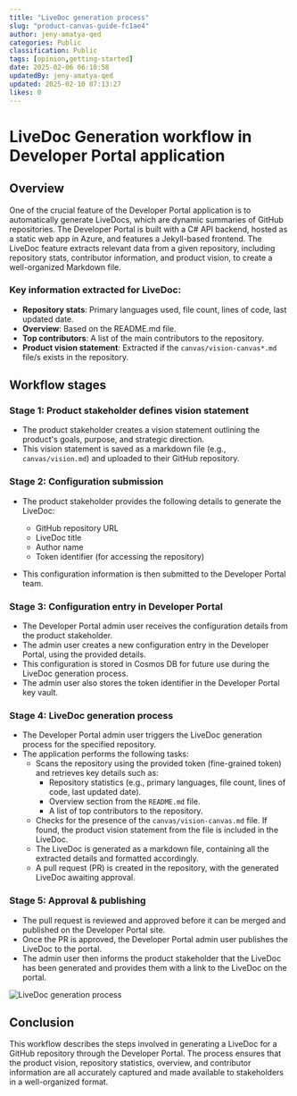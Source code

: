```yaml
---
title: "LiveDoc generation process"
slug: "product-canvas-guide-fc1ae4"
author: jeny-amatya-qed
categories: Public
classification: Public
tags: [opinion,getting-started]
date: 2025-02-06 06:10:58 
updatedBy: jeny-amatya-qed
updated: 2025-02-10 07:13:27 
likes: 0
---
```


# LiveDoc Generation workflow in Developer Portal application

## Overview

One of the crucial feature of the Developer Portal application is to automatically generate LiveDocs, which are dynamic summaries of GitHub repositories. The Developer Portal is built with a C# API backend, hosted as a static web app in Azure, and features a Jekyll-based frontend. The LiveDoc feature extracts relevant data from a given repository, including repository stats, contributor information, and product vision, to create a well-organized Markdown file.

### Key information extracted for LiveDoc:
- **Repository stats**: Primary languages used, file count, lines of code, last updated date.
- **Overview**: Based on the README.md file.
- **Top contributors**: A list of the main contributors to the repository.
- **Product vision statement**: Extracted if the `canvas/vision-canvas*.md` file/s exists in the repository.

## Workflow stages

### Stage 1: Product stakeholder defines vision statement

- The product stakeholder creates a vision statement outlining the product's goals, purpose, and strategic direction.
- This vision statement is saved as a markdown file (e.g., `canvas/vision.md`) and uploaded to their GitHub repository.

### Stage 2: Configuration submission

- The product stakeholder provides the following details to generate the LiveDoc:
  - GitHub repository URL
  - LiveDoc title
  - Author name
  - Token identifier (for accessing the repository)

- This configuration information is then submitted to the Developer Portal team.

### Stage 3: Configuration entry in Developer Portal

- The Developer Portal admin user receives the configuration details from the product stakeholder.
- The admin user creates a new configuration entry in the Developer Portal, using the provided details.
- This configuration is stored in Cosmos DB for future use during the LiveDoc generation process.
- The admin user also stores the token identifier in the Developer Portal key vault.

### Stage 4: LiveDoc generation process

- The Developer Portal admin user triggers the LiveDoc generation process for the specified repository.
- The application performs the following tasks:
  - Scans the repository using the provided token (fine-grained token) and retrieves key details such as:
    - Repository statistics (e.g., primary languages, file count, lines of code, last updated date).
    - Overview section from the `README.md` file.
    - A list of top contributors to the repository.
  - Checks for the presence of the `canvas/vision-canvas.md` file. If found, the product vision statement from the file is included in the LiveDoc.
  - The LiveDoc is generated as a markdown file, containing all the extracted details and formatted accordingly.
  - A pull request (PR) is created in the repository, with the generated LiveDoc awaiting approval.

### Stage 5: Approval & publishing

- The pull request is reviewed and approved before it can be merged and published on the Developer Portal site.
- Once the PR is approved, the Developer Portal admin user publishes the LiveDoc to the portal.
- The admin user then informs the product stakeholder that the LiveDoc has been generated and provides them with a link to the LiveDoc on the portal.

<img src="https://sadevportal3.blob.core.windows.net/root/LiveDoc_Generation.jpg" alt="LiveDoc generation process">

## Conclusion

This workflow describes the steps involved in generating a LiveDoc for a GitHub repository through the Developer Portal. The process ensures that the product vision, repository statistics, overview, and contributor information are all accurately captured and made available to stakeholders in a well-organized format.